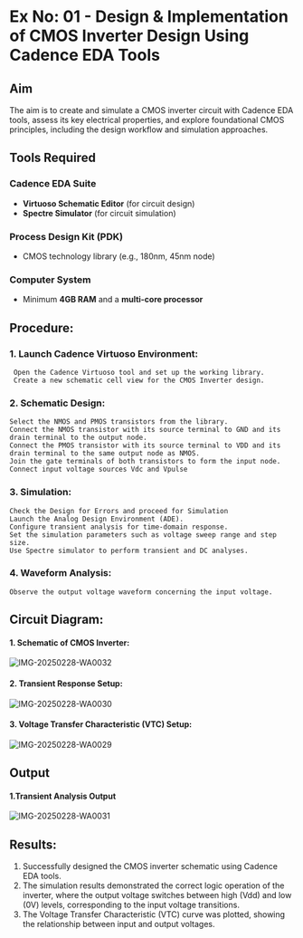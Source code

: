 # Ex No: 01 - Design & Implementation of CMOS Inverter Design Using Cadence EDA Tools

## Aim
The aim is to create and simulate a CMOS inverter circuit with Cadence EDA tools, assess its key electrical properties, and explore foundational CMOS principles, including the design workflow and simulation approaches.

## Tools Required

### Cadence EDA Suite
- **Virtuoso Schematic Editor** (for circuit design)  
- **Spectre Simulator** (for circuit simulation)  

### Process Design Kit (PDK)
- CMOS technology library (e.g., 180nm, 45nm node)  

### Computer System
- Minimum **4GB RAM** and a **multi-core processor**

## Procedure:
### 1. Launch Cadence Virtuoso Environment:
     Open the Cadence Virtuoso tool and set up the working library.
     Create a new schematic cell view for the CMOS Inverter design.
### 2. Schematic Design:
    Select the NMOS and PMOS transistors from the library.
    Connect the NMOS transistor with its source terminal to GND and its drain terminal to the output node.
    Connect the PMOS transistor with its source terminal to VDD and its drain terminal to the same output node as NMOS.
    Join the gate terminals of both transistors to form the input node.
    Connect input voltage sources Vdc and Vpulse
### 3. Simulation:
    Check the Design for Errors and proceed for Simulation
    Launch the Analog Design Environment (ADE).
    Configure transient analysis for time-domain response.
    Set the simulation parameters such as voltage sweep range and step size.
    Use Spectre simulator to perform transient and DC analyses.
### 4. Waveform Analysis:
    Observe the output voltage waveform concerning the input voltage.

## Circuit Diagram:
#### 1. Schematic of CMOS Inverter:

![IMG-20250228-WA0032](https://github.com/user-attachments/assets/4476a51a-1b78-44e2-a3e6-ca97a49a9c96)

                      
#### 2. Transient Response Setup:

 ![IMG-20250228-WA0030](https://github.com/user-attachments/assets/afd93a2b-03d7-42ff-a859-14f10661ee0c)

    
#### 3. Voltage Transfer Characteristic (VTC)  Setup:

![IMG-20250228-WA0029](https://github.com/user-attachments/assets/11e52c35-2cac-477e-9318-0a50bb9b723d)


  
## Output
#### 1.Transient Analysis Output

![IMG-20250228-WA0031](https://github.com/user-attachments/assets/58fa6680-c8a8-46ec-8be2-eb8052b7e6a3)

 

## Results:

1.	Successfully designed the CMOS inverter schematic using Cadence EDA tools.
2.	The simulation results demonstrated the correct logic operation of the inverter, where the output voltage switches between high (Vdd) and low (0V) levels, corresponding to the input voltage transitions.
3.	The Voltage Transfer Characteristic (VTC) curve was plotted, showing the relationship between input and output voltages.











